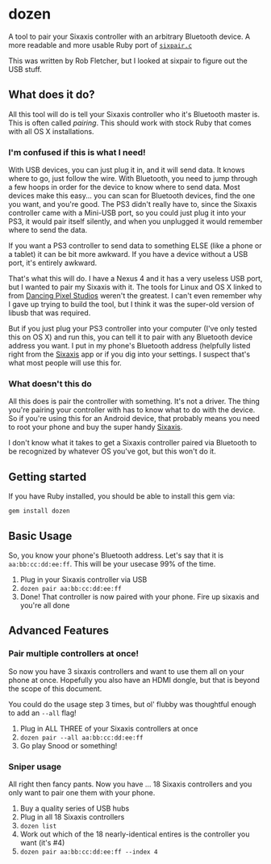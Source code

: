 # dozen
A tool to pair your Sixaxis controller with an arbitrary Bluetooth device. A more readable and more usable Ruby port of [`sixpair.c`](http://www.pabr.org/sixlinux/sixpair.c)

This was written by Rob Fletcher, but I looked at sixpair to figure out the USB stuff.

## What does it do?

All this tool will do is tell your Sixaxis controller who it's Bluetooth master is. This is often called *pairing*. This should work with stock Ruby that comes with all OS X installations.

### I'm confused if this is what I need!

With USB devices, you can just plug it in, and it will send data. It knows where to go, just follow the wire. With Bluetooth, you need to jump through a few hoops in order for the device to know where to send data. Most devices make this easy... you can scan for Bluetooth devices, find the one you want, and you're good. The PS3 didn't really have to, since the Sixaxis controller came with a Mini-USB port, so you could just plug it into your PS3, it would pair itself silently, and when you unplugged it would remember where to send the data.

If you want a PS3 controller to send data to something ELSE (like a phone or a tablet) it can be bit more awkward. If you have a device without a USB port, it's entirely awkward.

That's what this will do. I have a Nexus 4 and it has a very useless USB port, but I wanted to pair my Sixaxis with it. The tools for Linux and OS X linked to from [Dancing Pixel Studios](http://www.dancingpixelstudios.com/sixaxiscontroller/tool.html) weren't the greatest. I can't even remember why I gave up trying to build the tool, but I think it was the super-old version of libusb that was required.

But if you just plug your PS3 controller into your computer (I've only tested this on OS X) and run this, you can tell it to pair with any Bluetooth device address you want. I put in my phone's Bluetooth address (helpfully listed right from the [Sixaxis](https://play.google.com/store/apps/details?id=com.dancingpixelstudios.sixaxiscontroller&hl=en) app or if you dig into your settings. I suspect that's what most people will use this for.

### What doesn't this do

All this does is pair the controller with something. It's not a driver. The thing you're pairing your controller with has to know what to do with the device. So if you're using this for an Android device, that probably means you need to root your phone and buy the super handy [Sixaxis](https://play.google.com/store/apps/details?id=com.dancingpixelstudios.sixaxiscontroller&hl=en).

I don't know what it takes to get a Sixaxis controller paired via Bluetooth to be recognized by whatever OS you've got, but this won't do it.

## Getting started

If you have Ruby installed, you should be able to install this gem via:

`gem install dozen`

## Basic Usage
So, you know your phone's Bluetooth address. Let's say that it is `aa:bb:cc:dd:ee:ff`.
This will be your usecase 99% of the time.

1. Plug in your Sixaxis controller via USB
2. `dozen pair aa:bb:cc:dd:ee:ff`
3. Done! That controller is now paired with your phone. Fire up sixaxis and you're all done

## Advanced Features

### Pair multiple controllers at once!
So now you have 3 sixaxis controllers and want to use them all on your phone at once. Hopefully you also have an HDMI dongle, but that is beyond the scope of this document.

You could do the usage step 3 times, but ol' flubby was thoughtful enough to add an `--all` flag!

1. Plug in ALL THREE of your Sixaxis controllers at once
2. `dozen pair --all aa:bb:cc:dd:ee:ff`
3. Go play Snood or something!

### Sniper usage

All right then fancy pants. Now you have ... 18 Sixaxis controllers and you only want to pair one them with your phone.

1. Buy a quality series of USB hubs
2. Plug in all 18 Sixaxis controllers
3. `dozen list`
4. Work out which of the 18 nearly-identical entires is the controller you want (it's #4)
5. `dozen pair aa:bb:cc:dd:ee:ff --index 4`
